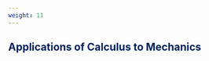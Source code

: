 ```yaml
---
weight: 11
---
```


## <span style="color:RGB(0,32,96"> Applications of Calculus to Mechanics </span> 
<br>